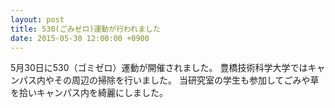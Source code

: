 ```yaml
---
layout: post
title: 530(ごみゼロ)運動が行われました
date: 2015-05-30 12:00:00 +0900
---
```


5月30日に530（ゴミゼロ）運動が開催されました。
豊橋技術科学大学ではキャンパス内やその周辺の掃除を行いました。
当研究室の学生も参加してごみや草を拾いキャンパス内を綺麗にしました。